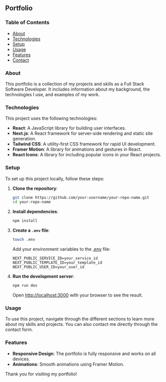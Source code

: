## Portfolio
### Table of Contents
- [About](#about)
- [Technologies](#technologies)
- [Setup](#setup)
- [Usage](#usage)
- [Features](#features)
- [Contact](#contact)

### About
This portfolio is a collection of my projects and skills as a Full Stack Software Developer. It includes information about my background, the technologies I use, and examples of my work.

### Technologies
This project uses the following technologies:
- **React**: A JavaScript library for building user interfaces.
- **Next.js**: A React framework for server-side rendering and static site generation.
- **Tailwind CSS**: A utility-first CSS framework for rapid UI development.
- **Framer Motion**: A library for animations and gestures in React.
- **React Icons**: A library for including popular icons in your React projects.

### Setup
To set up this project locally, follow these steps:

1. **Clone the repository**:
    ```sh
    git clone https://github.com/your-username/your-repo-name.git
    cd your-repo-name
    ```

2. **Install dependencies**:
    ```sh
    npm install
    ```

3. **Create a `.env` file**:
    ```sh
    touch .env
    ```

    Add your environment variables to the [.env](http://_vscodecontentref_/1) file:
    ```env
    NEXT_PUBLIC_SERVICE_ID=your_service_id
    NEXT_PUBLIC_TEMPLATE_ID=your_template_id
    NEXT_PUBLIC_USER_ID=your_user_id
    ```

4. **Run the development server**:
    ```sh
    npm run dev
    ```

    Open [http://localhost:3000](http://localhost:3000) with your browser to see the result.

### Usage
To use this project, navigate through the different sections to learn more about my skills and projects. You can also contact me directly through the contact form.

### Features
- **Responsive Design**: The portfolio is fully responsive and works on all devices.
- **Animations**: Smooth animations using Framer Motion.

Thank you for visiting my portfolio!